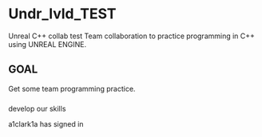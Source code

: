 # Undr_lvld_TEST
Unreal C++ collab test
Team collaboration to practice programming in C++ using UNREAL ENGINE.

## GOAL
Get some team programming practice.

###
develop our skills


a1clark1a has signed in